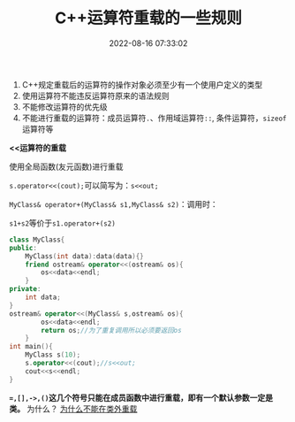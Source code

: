 ﻿---
title: C++运算符重载的一些规则
date: 2022-08-16 07:33:02
categories: [C++]
---


1. C++规定重载后的运算符的操作对象必须至少有一个使用户定义的类型
2. 使用运算符不能违反运算符原来的语法规则
3. 不能修改运算符的优先级
4. 不能进行重载的运算符：成员运算符`.`、作用域运算符`::`, 条件运算符，`sizeof`运算符等

**<<运算符的重载**

使用全局函数(友元函数)进行重载

`s.operator<<(cout);`可以简写为：`s<<out;`

`MyClass& operator+(MyClass& s1,MyClass& s2)`：调用时：

`s1+s2`等价于`s1.operator+(s2)`

```cpp
class MyClass{
public:
	MyClass(int data):data(data){}
	friend ostream& operator<<(ostream& os){
		os<<data<<endl;
	}
private:
	int data;
}
ostream& operator<<(MyClass& s,ostream& os){
		os<<data<<endl;
		return os;//为了重复调用所以必须要返回os
	}
int main(){
	MyClass s(10);
	s.operator<<(cout);//s<<out;
	cout<<s<<endl;
}
```
**`=,[],->,()`这几个符号只能在成员函数中进行重载，即有一个默认参数一定是类。**
为什么？
[为什么不能在类外重载](https://blog.csdn.net/u014610226/article/details/47679323)

